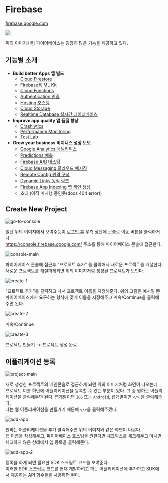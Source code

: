 # Firebase

[firebase.google.com](https://firebase.google.com/)

![](./imgs/firebase.png)

위의 이미지처럼 파이어베이스는 굉장히 많은 기능을 제공하고 있다.

## 기능별 소개
- **Build better Apps 앱 빌드**
  - [Cloud Firestore](https://firebase.google.com/docs/firestore)
  - [Firebase용 ML Kit](https://firebase.google.com/docs/ml-kit)
  - [Cloud Functions](https://firebase.google.com/docs/functions)
  - [Authentication 인증](https://firebase.google.com/docs/auth)
  - [Hosting 호스팅](https://firebase.google.com/docs/hosting)
  - [Cloud Storage](https://firebase.google.com/docs/storage)
  - [Realtime Database 실시간 데이터베이스](https://firebase.google.com/docs/database)
- **Improve app quality 앱 품질 향상**
  - [Crashlytics](https://firebase.google.com/docs/crashlytics)
  - [Performance Monitoring](https://firebase.google.com/docs/perf-mon)
  - [Test Lab](https://firebase.google.com/docs/test-lab)
- **Grow your business 비지니스 성장 도모**
  - [Google Analytics 애널리틱스](https://firebase.google.com/docs/analytics)
  - [Predictions 예측](https://firebase.google.com/docs/predictions)
  - [Firebase A/B 테스팅](https://firebase.google.com/docs/ab-testing)
  - [Cloud Messaging 클라우드 메시징](https://firebase.google.com/docs/cloud-messaging)
  - [Remote Config 원격 구성](https://firebase.google.com/docs/remote-config)
  - [Dynamic Links 동적 링크](https://firebase.google.com/docs/dynamic-links)
  - [Firebase App Indexing 앱 색인 생성](https://firebase.google.com/docs/app-indexing)
  - 초대 (아직 미시행 중인듯(docs 404 error))


## Create New Project

![go-to-console](./imgs/go-to-console.png)

일단 위의 이미지에서 보여주듯이 <U>로그인 후</U> 우측 상단에 콘솔로 이동 버튼을 클릭하거나<br/>
https://console.firebase.google.com/ 주소를 통해 파이어베이스 콘솔에 접근한다.

![console-main](imgs/console-main.png)

파이어베이스 콘솔에 접근후 "프로젝트 추가" 를 클릭해서 새로운 프로젝트를 개설한다.<br/>
새로운 프로젝트를 개설하게되면 위의 이미지처럼 생성된 프로젝트가 보인다.

![create-1](imgs/create-1.png)

"프로젝트 추가"를 클릭하고 나서 프로젝트 이름을 지정해준다. 위의 그림은 예시일 뿐 파이어베이스에서 요구하는 형식에 맞게 이름을 지정해주고 계속/Continue을 클릭해주면 된다.

![create-2](imgs/create-2.png)

계속/Continue

![create-3](imgs/create-3.png)

프로젝트 만들기 -> 프로젝트 생성 완료

## 어플리케이션 등록

![project-main](./imgs/project-main.png)

새로 생성한 프로젝트의 메인콘솔로 접근하게 되면 위의 이미지처럼 화면이 나오는데 <br/>
프로젝트 이름 하단에 어플리케이션을 등록할 수 있는 부분이 있다. 그 중 원하는 어플리케이션을 클릭해주면 된다. 앱개발이면 `IOS` 또는 `Android`, 웹개발이면 `</>` 을 클릭해준다. <br/>
나는 웹 어플리케이션을 만들거기 때문에 `</>`을 클릭해주겠다.

![add-app](imgs/add-app.png)

원하는 어플리케이션을 추가 클릭해주면 위의 이미지와 같은 화면이 나온다. <br/>
앱 이름을 작성해주고, 파이어베이스 호스팅을 원한다면 체크박스를 체크해주고 아니면 체크하지 않은 상태에서 앱 등록을 클릭해준다.

![add-app-2](imgs/add-app-2.png)

등록을 하게 되면 필요한 SDK 스크립트 코드를 보여준다. <br>
이러한 SDK 스크립트 코드를 현재 개발하려고 하는 어플리케이션에 추가하고 SDK에서 제공하는 API 함수들을 사용하면 된다.